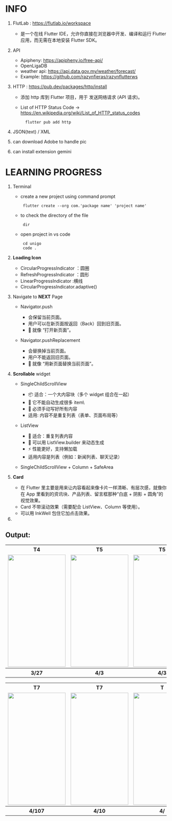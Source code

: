 # INFO 
1. FlutLab : https://flutlab.io/workspace
   - 是一个在线 Flutter IDE，允许你直接在浏览器中开发、编译和运行 Flutter 应用，而无需在本地安装 Flutter SDK。

2. API
   - Apipheny: https://apipheny.io/free-api/
   - OpenLigaDB
   - weather api: https://api.data.gov.my/weather/forecast/
   - Example: https://github.com/razynfieras/razynflutterws

3. HTTP : https://pub.dev/packages/http/install
   -  添加 http 库到 Flutter 项目，用于 发送网络请求 (API 请求)。
   -  List of HTTP Status Code -> https://en.wikipedia.org/wiki/List_of_HTTP_status_codes  
   
            flutter pub add http

4. JSON(text) / XML

5. can download Adobe to handle pic
   
6. can install extension gemini
   
# LEARNING PROGRESS
1. Terminal
      -  create a new project using command prompt
        
              flutter create --org com.'package name' 'project name'
     
      -  to check the directory of the file
          
              dir

      -  open project in vs code
  
              cd unigo
              code .

2. **Loading Icon**
   - CircularProgressIndicator ：圆圈
   - RefreshProgressIndicator  ：圆形   
   - LinearProgressIndicator   :横线
   - CircularProgressIndicator.adaptive()
  
3. Navigate to **NEXT** Page
   - Navigator.push 
      - 会保留当前页面。
      - 用户可以在新页面按返回（Back）回到旧页面。
      - 🧠 就像 “打开新页面”。

   - Navigator.pushReplacement
        - 会替换掉当前页面。
        - 用户不能返回旧页面。
        - 🧠 就像 “用新页面替换当前页面”。

4. **Scrollable** widget
   - SingleChildScrollView
      - 📦 适合：一个大内容块（多个 widget 组合在一起）
      - 🔁 它不能自动生成很多 item\
      - 🔩 必须手动写好所有内容
      - 适用: 内容不是重复列表（表单、页面布局等）

   - ListView
      - 📄 适合：重复列表内容
      - 🔁 可以用 ListView.builder 来动态生成
      - ⚡ 性能更好，支持懒加载
      - 适用内容是列表（例如：新闻列表、聊天记录）
        
   - SingleChildScrollView + Column + SafeArea

5. **Card**
      - 在 Flutter 里主要是用来让内容看起来像卡片一样清晰、有层次感，就像你在 App 里看到的资讯块、产品列表、留言框那种“白底 + 阴影 + 圆角”的视觉效果。
      - Card 不带滚动效果（需要配合 ListView、Column 等使用）。
      - 可以用 InkWell 包住它加点击效果。

6.  

## Output:
<table>
  <tr>
    <th>T4</th>
    <th>T5</th>
    <th>T5</th>
    <th>T7</th>
  </tr>
  <tr>
    <td><img src="https://github.com/user-attachments/assets/826c62bd-a1c3-4dfc-bf65-eb56f5c49b21" width="180" height="350"></td>
    <td><img src="https://github.com/user-attachments/assets/1f45a692-8c3d-4cfe-8a5a-4fd6c8f24992" width="180" height="350"></td>
    <td><img src="https://github.com/user-attachments/assets/bc54923a-dc3c-4eea-9e4a-0df92759ac5b" width="180" height="350"></td>
    <td><img src="https://github.com/user-attachments/assets/7caf5603-1ca3-4439-83ba-eefed38721f6" width="180" height="350"></td>
  </tr>
  <tr>
    <th>3/27</th>
    <th>4/3</th>
    <th>4/3</th>
    <th>4/10</th>
  </tr>
</table>

<table>
  <tr>
    <th>T7</th>
    <th>T7</th>
    <th>T</th>
    <th>T</th>
  </tr>
  <tr>
    <td><img src="https://github.com/user-attachments/assets/b2192752-859b-4089-944b-43347bda7c0f" width="180" height="350"></td>
    <td><img src="https://github.com/user-attachments/assets/200d1a24-6d87-4f3b-9886-920c720167db" width="180" height="350"></td>
    <td><img src="" width="180" height="350"></td>
    <td><img src="" width="180" height="350"></td>
  </tr>
  <tr>
    <th>4/107</th>
    <th>4/10</th>
    <th>4/</th>
    <th>4/</th>
  </tr>
</table>
